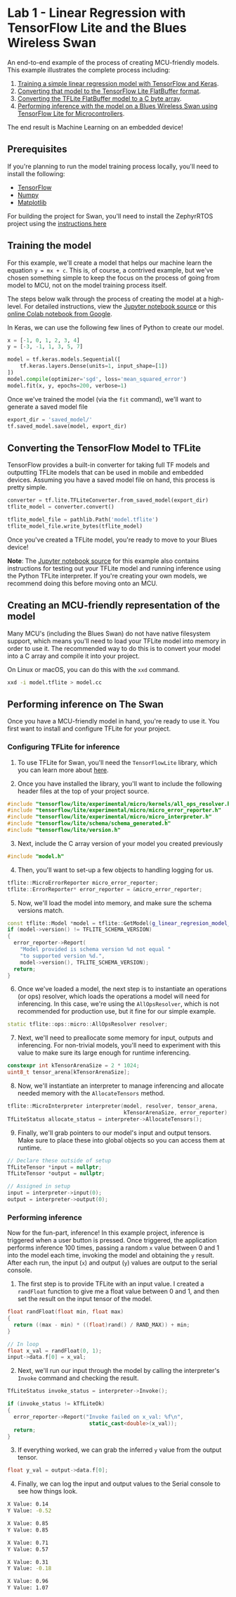 # Lab 1 - Linear Regression with TensorFlow Lite and the Blues Wireless Swan

An end-to-end example of the process of creating MCU-friendly models. This example illustrates the complete process including:

1. [Training a simple linear regression model with TensorFlow and Keras](#training-the-model).
2. [Converting that model to the TensorFlow Lite FlatBuffer format](#converting-the-tensorflow-model-to-tflite).
3. [Converting the TFLite FlatBuffer model to a C byte array](#creating-an-mcu-friendly-representation-of-the-model).
4. [Performing inference with the model on a Blues Wireless Swan using TensorFlow Lite for Microcontrollers](#performing-inference-on-the-swan).

The end result is Machine Learning on an embedded device!

## Prerequisites

If you're planning to run the model training process locally, you'll need to install the following:

- [TensorFlow](https://www.tensorflow.org/install)
- [Numpy](https://numpy.org/install/)
- [Matplotlib](https://matplotlib.org/stable/users/installing/index.html)

For building the project for Swan, you'll need to install the ZephyrRTOS project using the [instructions here](https://docs.zephyrproject.org/latest/develop/getting_started/index.html)

## Training the model

For this example, we'll create a model that helps our machine learn the equation `y = mx + c`. This is, of course, a contrived example, but we've chosen something simple to keep the focus on the process of going from model to MCU, not on the model training process itself.

The steps below walk through the process of creating the model at a high-level. For detailed instructions, view the [Jupyter notebook source](/linear_regression.ipynb) or this [online Colab notebook from Google](https://colab.research.google.com/github/tensorflow/examples/blob/master/courses/udacity_intro_to_tensorflow_lite/tflite_c01_linear_regression.ipynb).

In Keras, we can use the following few lines of Python to create our model.

```python
x = [-1, 0, 1, 2, 3, 4]
y = [-3, -1, 1, 3, 5, 7]

model = tf.keras.models.Sequential([
    tf.keras.layers.Dense(units=1, input_shape=[1])
])
model.compile(optimizer='sgd', loss='mean_squared_error')
model.fit(x, y, epochs=200, verbose=1)
```

Once we've trained the model (via the `fit` command), we'll want to generate a saved model file

```python
export_dir = 'saved_model/'
tf.saved_model.save(model, export_dir)
```

## Converting the TensorFlow Model to TFLite

TensorFlow provides a built-in converter for taking full TF models and outputting TFLite models that can be used in mobile and embedded devices. Assuming you have a saved model file on hand, this process is pretty simple.

```python
converter = tf.lite.TFLiteConverter.from_saved_model(export_dir)
tflite_model = converter.convert()

tflite_model_file = pathlib.Path('model.tflite')
tflite_model_file.write_bytes(tflite_model)
```

Once you've created a TFLite model, you're ready to move to your Blues device!

**Note**: The [Jupyter notebook source](linear_regression.ipynb) for this example also contains instructions for testing out your TFLite model and running inference using the Python TFLite interpreter. If you're creating your own models, we recommend doing this before moving onto an MCU.

## Creating an MCU-friendly representation of the model

Many MCU's (including the Blues Swan) do not have native filesystem support, which means you'll need to load your TFLite model into memory in order to use it. The recommended way to do this is to convert your model into a C array and compile it into your project.

On Linux or macOS, you can do this with the `xxd` command.

```bash
xxd -i model.tflite > model.cc
```

## Performing inference on The Swan

Once you have a MCU-friendly model in hand, you're ready to use it. You first want to install and configure TFLite for your project.

### Configuring TFLite for inference

1. To use TFLite for Swan, you'll need the `TensorFlowLite` library, which you can learn more about [here](https://www.tensorflow.org/lite/microcontrollers/get_started_low_level).

2. Once you have installed the library, you'll want to include the following header files at the top of your project source.

```cpp
#include "tensorflow/lite/experimental/micro/kernels/all_ops_resolver.h"
#include "tensorflow/lite/experimental/micro/micro_error_reporter.h"
#include "tensorflow/lite/experimental/micro/micro_interpreter.h"
#include "tensorflow/lite/schema/schema_generated.h"
#include "tensorflow/lite/version.h"
```

3. Next, include the C array version of your model you created previously

```cpp
#include "model.h"
```

4. Then, you'll want to set-up a few objects to handling logging for us.

```cpp
tflite::MicroErrorReporter micro_error_reporter;
tflite::ErrorReporter* error_reporter = &micro_error_reporter;
```

5. Now, we'll load the model into memory, and make sure the schema versions match.

```cpp
const tflite::Model *model = tflite::GetModel(g_linear_regresion_model_data);
if (model->version() != TFLITE_SCHEMA_VERSION)
{
  error_reporter->Report(
    "Model provided is schema version %d not equal "
    "to supported version %d.",
    model->version(), TFLITE_SCHEMA_VERSION);
  return;
}
```

6. Once we've loaded a model, the next step is to instantiate an operations (or ops) resolver, which loads the operations a model will need for inferencing. In this case, we're using the `AllOpsResolver`, which is not recommended for production use, but it fine for our simple example.

```cpp
static tflite::ops::micro::AllOpsResolver resolver;
```

7. Next, we'll need to preallocate some memory for input, outputs and inferencing. For non-trivial models, you'll need to experiment with this value to make sure its large enough for runtime inferencing.

```cpp
constexpr int kTensorArenaSize = 2 * 1024;
uint8_t tensor_arena[kTensorArenaSize];
```

8. Now, we'll instantiate an interpreter to manage inferencing and allocate needed memory with the `AllocateTensors` method.

```cpp
tflite::MicroInterpreter interpreter(model, resolver, tensor_arena,
                                     kTensorArenaSize, error_reporter);
TfLiteStatus allocate_status = interpreter->AllocateTensors();
```

9. Finally, we'll grab pointers to our model's input and output tensors. Make sure to place these into global objects so you can access them at runtime.

```cpp
// Declare these outside of setup
TfLiteTensor *input = nullptr;
TfLiteTensor *output = nullptr;

// Assigned in setup
input = interpreter->input(0);
output = interpreter->output(0);
```

### Performing inference

Now for the fun-part, inference! In this example project, inference is triggered when a user button is pressed. Once triggered, the application performs inference 100 times, passing a random `x` value between 0 and 1 into the model each time, invoking the model and obtaining the `y` result. After each run, the input (`x`) and output (`y`) values are output to the serial console.

1. The first step is to provide TFLite with an input value. I created a `randFloat` function to give me a float value between 0 and 1, and then set the result on the input tensor of the model.

```cpp
float randFloat(float min, float max)
{
  return ((max - min) * ((float)rand() / RAND_MAX)) + min;
}

// In loop
float x_val = randFloat(0, 1);
input->data.f[0] = x_val;
```
2. Next, we'll run our input through the model by calling the interpreter's `Invoke` command and checking the result.

```cpp
TfLiteStatus invoke_status = interpreter->Invoke();

if (invoke_status != kTfLiteOk)
{
  error_reporter->Report("Invoke failed on x_val: %f\n",
                          static_cast<double>(x_val));
  return;
}
```
3. If everything worked, we can grab the inferred `y` value from the output tensor.

```cpp
float y_val = output->data.f[0];
```

4. Finally, we can log the input and output values to the Serial console to see how things look.

```bash
X Value: 0.14
Y Value: -0.52

X Value: 0.85
Y Value: 0.85

X Value: 0.71
Y Value: 0.57

X Value: 0.31
Y Value: -0.18

X Value: 0.96
Y Value: 1.07
```